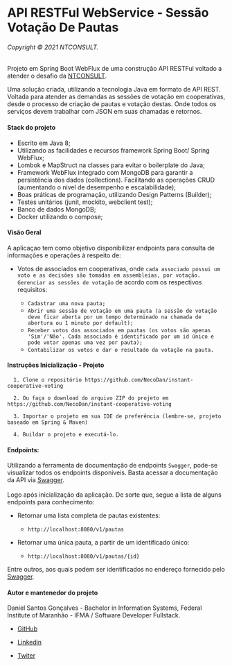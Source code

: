  # API RESTFul WebService - Sessão Votação De Pautas
 ###### Copyright © 2021 NTCONSULT.
  Projeto em Spring Boot WebFlux de uma construção API RESTFul voltado a atender o desafio da [NTCONSULT](https://www.ntconsultcorp.com/).
   
  Uma solução criada, utilizando a tecnologia Java em formato de API REST. Voltada para atender as demandas as sessões de votação em cooperativas, desde o processo de criação de pautas e votação destas. Onde todos os serviços devem trabalhar com JSON em suas chamadas e retornos.

 #### Stack do projeto
  - Escrito em Java 8;
  - Utilizando as facilidades e recursos framework Spring Boot/ Spring WebFlux;
  - Lombok e MapStruct na classes para evitar o boilerplate do Java;
  - Framework WebFlux integrado com MongoDB  para garantir a persistência dos dados (collections). Facilitando as operações CRUD (aumentando o nivel de desempenho e escalabilidade);
  - Boas práticas de programação, utilizando Design Patterns (Builder);
  - Testes unitários (junit, mockito, webclient test);
  - Banco de dados MongoDB;
  - Docker utilizando o compose;
  
  #### Visão Geral
  
  A aplicaçao tem como objetivo disponibilizar endpoints para consulta de informações e operações à respeito de:
  - Votos de associados em cooperativas, onde ```cada associado possui um voto e as decisões são tomadas em assembleias, por votação. Gerenciar as sessões de votação``` de acordo com os respectivos requisitos: 
    
    - ```Cadastrar uma nova pauta;```
    - ```Abrir uma sessão de votação em uma pauta (a sessão de votação deve ficar aberta por um tempo determinado na chamada de abertura ou 1 minuto por default);```
    - ```Receber votos dos associados em pautas (os votos são apenas 'Sim'/'Não'. Cada associado é identificado por um id único e pode votar apenas uma vez por pauta);``` 
    - ```Contabilizar os votos e dar o resultado da votação na pauta.``` 
  
  #### Instruções Inicialização - Projeto
    
      1. Clone o repositório https://github.com/NecoDan/instant-cooperative-voting
      
      2. Ou faça o download do arquivo ZIP do projeto em https://github.com/NecoDan/instant-cooperative-voting
          
      3. Importar o projeto em sua IDE de preferência (lembre-se, projeto baseado em Spring & Maven)
      
      4. Buildar o projeto e executá-lo.
    
 
  #### Endpoints: 
  
  Utilizando a ferramenta de documentação de endpoints ```Swagger```, pode-se visualizar todos os endpoints disponíveis. Basta acessar a documentação da API via [Swagger](http://localhost:8080/webjars/swagger-ui/index.html?configUrl=/v3/api-docs/swagger-config). 
  <br><br> Logo após inicialização da aplicação. De sorte que, segue a lista de alguns endpoints para conhecimento: 
  
  - Retornar uma lista completa de pautas existentes:
    - `http://localhost:8080/v1/pautas`
    
  - Retornar uma única pauta, a partir de um identificado único:
    - `http://localhost:8080/v1/pautas/{id}`
      
 Entre outros, aos quais podem ser identificados no endereço fornecido pelo [Swagger](http://localhost:8080/webjars/swagger-ui/index.html?configUrl=/v3/api-docs/swagger-config).


  
 #### Autor e mantenedor do projeto
   Daniel Santos Gonçalves - Bachelor in Information Systems, Federal Institute of Maranhão - IFMA / Software Developer Fullstack.
 - [GitHub](https://github.com/NecoDan)
 
 - [Linkedin](https://www.linkedin.com/in/daniel-santos-bb072321) 
 
 - [Twiter](https://twitter.com/necodaniel)
